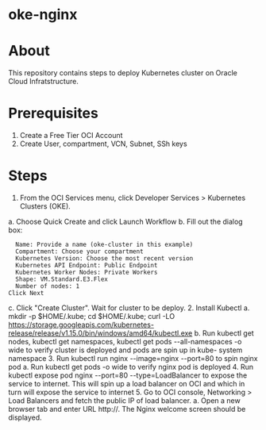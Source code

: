 # oke-nginx
About
=====

This repository contains steps to deploy Kubernetes cluster on Oracle Cloud Infratstructure.

Prerequisites
=============
1. Create a Free Tier OCI Account
2. Create User, compartment, VCN, Subnet, SSh keys

Steps
=====

1. From the OCI Services menu, click Developer Services > Kubernetes Clusters (OKE).
 
  a. Choose Quick Create and click Launch Workflow
  b. Fill out the dialog box:

      Name: Provide a name (oke-cluster in this example)
      Compartment: Choose your compartment
      Kubernetes Version: Choose the most recent version
      Kubernetes API Endpoint: Public Endpoint
      Kubernetes Worker Nodes: Private Workers
      Shape: VM.Standard.E3.Flex
      Number of nodes: 1
    Click Next
  c. Click "Create Cluster". Wait for cluster to be deploy.
2. Install Kubectl
  a. mkdir -p $HOME/.kube; cd $HOME/.kube; curl -LO https://storage.googleapis.com/kubernetes-release/release/v1.15.0/bin/windows/amd64/kubectl.exe
  b. Run kubectl get nodes, kubectl get namespaces,  kubectl get pods --all-namespaces -o wide to verify cluster is deployed and pods are spin up in kube-  system namespace
3. Run kubectl run nginx  --image=nginx --port=80 to spin nginx pod
  a. Run kubectl get pods -o wide to verify nginx pod is deployed
4. Run kubectl expose pod nginx --port=80 --type=LoadBalancer to expose the service to internet. This will spin up a load balancer on OCI and which in turn will expose the service to internet
5. Go to OCI console, Networking > Load Balancers and fetch the public IP of load balancer. 
  a. Open a new browser tab and enter URL http://<Load-Balancer-Public-IP>. The Nginx welcome screen should be displayed.
